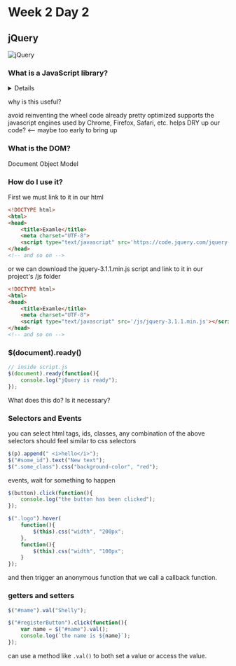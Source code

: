 # Week 2 Day 2
## jQuery
![jQuery](https://upload.wikimedia.org/wikipedia/en/thumb/9/9e/JQuery_logo.svg/1280px-JQuery_logo.svg.png "jQuery")

### What is a JavaScript library?
<details> 
    <code>A JavaScript library is a library of pre-written JavaScript which allows for easier development of JavaScript-based applications, especially for AJAX and other web-centric technologies.</code> -wikipedia<br>
	Basically a bunch of handy JavaScript methods that someone wrote for us.
    Really it's analogous to a real library.
    
    <code>library: collection of books :: JavaScript Library : collection of JavaScript</code>
</details>




why is this useful?

avoid reinventing the wheel
code already pretty optimized
supports the javascript engines used by Chrome, Firefox, Safari, etc. 
helps DRY up our code? <-- maybe too early to bring up


### What is the DOM?

Document Object Model 

### How do I use it?

First we must link to it in our html

```html
<!DOCTYPE html>
<html>
<head>
    <title>Examle</title>
    <meta charset="UTF-8">
    <script type="text/javascript" src='https://code.jquery.com/jquery-3.1.1.min.js'></script>
</head>
<!-- and so on -->
```

or we can download the jquery-3.1.1.min.js script and link to it in our project's /js folder

```html
<!DOCTYPE html>
<html>
<head>
    <title>Examle</title>
    <meta charset="UTF-8">
    <script type="text/javascript" src='/js/jquery-3.1.1.min.js'></script>
</head>
<!-- and so on -->
```
### $(document).ready()

```javascript
// inside script.js
$(document).ready(function(){
    console.log("jQuery is ready");
});
```

What does this do? Is it necessary?

### Selectors and Events
you can select html tags, ids, classes, any combination of the above
selectors should feel similar to css selectors

```javascript
$(p).append(" <i>hello</i>");
$("#some_id").text("New text");
$(".some_class").css("background-color", "red");
```

events, wait for something to happen

```javascript
$(button).click(function(){
    console.log("the button has been clicked");
});

$(".logo").hover(
    function(){
        $(this).css("width", "200px";
    },
    function(){
        $(this).css("width", "100px";
    }
});
```
and then trigger an anonymous function that we call a callback function.

### getters and setters

```javascript
$("#name").val("Shelly");

$("#registerButton").click(function(){
    var name = $("#name").val();
    console.log(`the name is ${name}`);
});
```

can use a method like ```.val()``` to both set a value or access the value.
